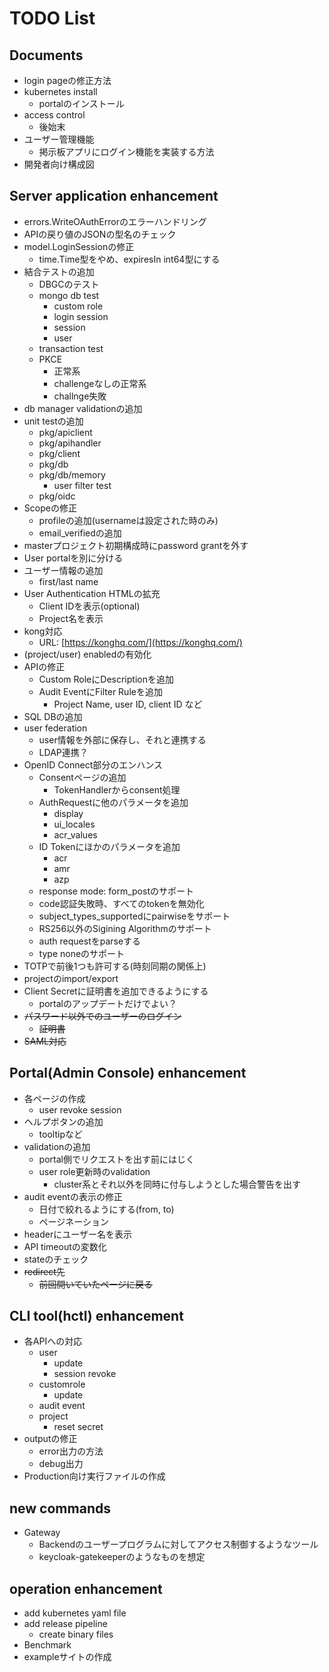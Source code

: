 # TODO List

## Documents

- login pageの修正方法
- kubernetes install
  - portalのインストール
- access control
  - 後始末
- ユーザー管理機能
  - 掲示板アプリにログイン機能を実装する方法
- 開発者向け構成図

## Server application enhancement

- errors.WriteOAuthErrorのエラーハンドリング
- APIの戻り値のJSONの型名のチェック
- model.LoginSessionの修正
  - time.Time型をやめ、expiresIn int64型にする
- 結合テストの追加
  - DBGCのテスト
  - mongo db test
    - custom role
    - login session
    - session
    - user
  - transaction test
  - PKCE
    - 正常系
    - challengeなしの正常系
    - challnge失敗
- db manager validationの追加
- unit testの追加
  - pkg/apiclient
  - pkg/apihandler
  - pkg/client
  - pkg/db
  - pkg/db/memory
    - user filter test
  - pkg/oidc
- Scopeの修正
  - profileの追加(usernameは設定された時のみ)
  - email_verifiedの追加
- masterプロジェクト初期構成時にpassword grantを外す
- User portalを別に分ける
- ユーザー情報の追加
  - first/last name
- User Authentication HTMLの拡充
  - Client IDを表示(optional)
  - Project名を表示
- kong対応
  - URL: [https://konghq.com/](https://konghq.com/)
- (project/user) enabledの有効化
- APIの修正
  - Custom RoleにDescriptionを追加
  - Audit EventにFilter Ruleを追加
    - Project Name, user ID, client ID など
- SQL DBの追加
- user federation
  - user情報を外部に保存し、それと連携する
  - LDAP連携？
- OpenID Connect部分のエンハンス
  - Consentページの追加
    - TokenHandlerからconsent処理
  - AuthRequestに他のパラメータを追加
    - display
    - ui_locales
    - acr_values
  - ID Tokenにほかのパラメータを追加
    - acr
    - amr
    - azp
  - response mode: form_postのサポート
  - code認証失敗時、すべてのtokenを無効化
  - subject_types_supportedにpairwiseをサポート
  - RS256以外のSigining Algorithmのサポート
  - auth requestをparseする
  - type noneのサポート
- TOTPで前後1つも許可する(時刻同期の関係上)
- projectのimport/export
- Client Secretに証明書を追加できるようにする
  - portalのアップデートだけでよい？
- ~~パスワード以外でのユーザーのログイン~~
  - ~~証明書~~
- ~~SAML対応~~

## Portal(Admin Console) enhancement

- 各ページの作成
  - user revoke session
- ヘルプボタンの追加
  - tooltipなど
- validationの追加
  - portal側でリクエストを出す前にはじく
  - user role更新時のvalidation
    - cluster系とそれ以外を同時に付与しようとした場合警告を出す
- audit eventの表示の修正
  - 日付で絞れるようにする(from, to)
  - ページネーション
- headerにユーザー名を表示
- API timeoutの変数化
- stateのチェック
- ~~redirect先~~
  - ~~前回開いていたページに戻る~~

## CLI tool(hctl) enhancement

- 各APIへの対応
  - user
    - update
    - session revoke
  - customrole
    - update
  - audit event
  - project
    - reset secret
- outputの修正
  - error出力の方法
  - debug出力
- Production向け実行ファイルの作成

## new commands

- Gateway
  - Backendのユーザープログラムに対してアクセス制御するようなツール
  - keycloak-gatekeeperのようなものを想定

## operation enhancement

- add kubernetes yaml file
- add release pipeline
  - create binary files
- Benchmark
- exampleサイトの作成
